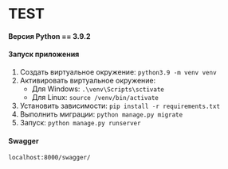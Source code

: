 # TEST

#### Версия Python == 3.9.2

#### Запуск приложения

1. Создать виртуальное окружение:
`python3.9 -m venv venv`
1. Активировать виртуальное окружение:
    * Для Windows:
    `.\venv\Scripts\sctivate`
    * Для Linux:
    `source /venv/bin/activate`
1. Установить зависимости:
`pip install -r requirements.txt`
1. Выполнить миграции:
`python manage.py migrate`
1. Запуск:
`python manage.py runserver`


#### Swagger
`localhost:8000/swagger/`